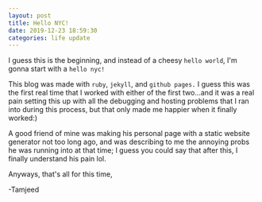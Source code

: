 ```yaml
---
layout: post
title: Hello NYC!
date: 2019-12-23 18:59:30
categories: life update
---
```

I guess this is the beginning, and instead of a cheesy `hello world`, I'm gonna start with a `hello nyc!`

This blog was made with `ruby`, `jekyll`, and `github pages.` I guess this was the first real time that I worked with either of the first two...and it was a real pain setting this up with all the debugging and hosting problems that I ran into during this process, but that only made me happier when it finally worked:)

A good friend of mine was making his personal page with a static website generator not too long ago, and was describing to me the annoying probs he was running into at that time; I guess you could say that after this, I finally understand his pain lol.

Anyways, that's all for this time,

-Tamjeed
